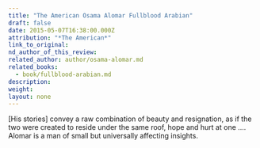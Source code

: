 ```yaml
---
title: "The American Osama Alomar Fullblood Arabian"
draft: false
date: 2015-05-07T16:38:00.000Z
attribution: "*The American*"
link_to_original:
nd_author_of_this_review:
related_author: author/osama-alomar.md
related_books:
  - book/fullblood-arabian.md
description:
weight:
layout: none
---
```

[His stories] convey a raw combination of beauty and resignation, as if the two were created to reside under the same roof, hope and hurt at one …. Alomar is a man of small but universally affecting insights.

